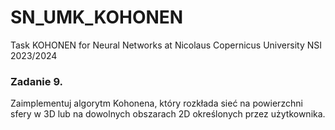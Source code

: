 # SN_UMK_KOHONEN
Task KOHONEN for  Neural Networks at Nicolaus Copernicus University NSI 2023/2024

### Zadanie 9. 
Zaimplementuj algorytm Kohonena, który rozkłada sieć na powierzchni sfery w 3D lub na dowolnych obszarach 2D określonych przez użytkownika.
